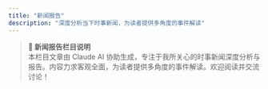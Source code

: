 ```yaml
---
title: "新闻报告"
description: "深度分析当下时事新闻，为读者提供多角度的事件解读"
---
```

> **📰 新闻报告栏目说明**  
> 本栏目文章由 Claude AI 协助生成，专注于我所关心的时事新闻深度分析与报告。内容力求客观全面，为读者提供多角度的事件解读。欢迎阅读并交流讨论！